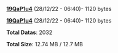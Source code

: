 [**19QaP1u4**](/data/19QaP1u4.txt) (28/12/22 - 06:40)- 1120 bytes

[**19QaP1u4**](/data/19QaP1u4.txt) (28/12/22 - 06:40)- 1120 bytes

**Total Datas**: 2032

**Total Size**: 12.74 MB / 12.7 MB